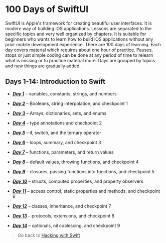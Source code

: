 # 100 Days of SwiftUI

SwiftUI is Apple's framework for creating beautiful user interfaces. It is modern way of building iOS applications. Lessons are separated to the specific topics and very well organized by chapters. It is suitable for beginners who wants to learn how to build iOS applications without any prior mobile development experience. There are 100 days of learning. Each day covers material which requires about one hour of practice. Pauses, stops or just simple coding can be done at any period of time to relearn what is missing or to practice material more. Days are grouped by topics and new things are gradually added.

## Days 1-14: Introduction to Swift

-   [**_Day 1_**](/01%20-%20100%20Days%20of%20SwiftUI/01%20-%20Introduction%20to%20Swift/Day%2001/) – variables, constants, strings, and numbers

-   [**_Day 2_**](/01%20-%20100%20Days%20of%20SwiftUI/01%20-%20Introduction%20to%20Swift/Day%2002/) – Booleans, string interpolation, and checkpoint 1

-   [**_Day 3_**](/01%20-%20100%20Days%20of%20SwiftUI/01%20-%20Introduction%20to%20Swift/Day%2003/) – Arrays, dictionaries, sets, and enums

-   [**_Day 4_**](/01%20-%20100%20Days%20of%20SwiftUI/01%20-%20Introduction%20to%20Swift/Day%2004/) – type annotations and checkpoint 2

-   [**_Day 5_**](/01%20-%20100%20Days%20of%20SwiftUI/01%20-%20Introduction%20to%20Swift/Day%2005/) – if, switch, and the ternary operator

-   [**_Day 6_**](/01%20-%20100%20Days%20of%20SwiftUI/01%20-%20Introduction%20to%20Swift/Day%2006/) – loops, summary, and checkpoint 3

-   [**_Day 7_**](/01%20-%20100%20Days%20of%20SwiftUI/01%20-%20Introduction%20to%20Swift/Day%2007/) – functions, parameters, and return values

-   [**_Day 8_**](/01%20-%20100%20Days%20of%20SwiftUI/01%20-%20Introduction%20to%20Swift/Day%2008/) – default values, throwing functions, and checkpoint 4

-   [**_Day 9_**](/01%20-%20100%20Days%20of%20SwiftUI/01%20-%20Introduction%20to%20Swift/Day%2009/) – closures, passing functions into functions, and checkpoint 5

-   [**_Day 10_**](/01%20-%20100%20Days%20of%20SwiftUI/01%20-%20Introduction%20to%20Swift/Day%2010/) – structs, computed properties, and property observers

-   [**_Day 11_**](/01%20-%20100%20Days%20of%20SwiftUI/01%20-%20Introduction%20to%20Swift/Day%2011/) – access control, static properties and methods, and checkpoint 6

-   [**_Day 12_**](/01%20-%20100%20Days%20of%20SwiftUI/01%20-%20Introduction%20to%20Swift/Day%2012/) – classes, inheritance, and checkpoint 7

-   [**_Day 13_**](/01%20-%20100%20Days%20of%20SwiftUI/01%20-%20Introduction%20to%20Swift/Day%2013/) – protocols, extensions, and checkpoint 8

-   [**_Day 14_**](/01%20-%20100%20Days%20of%20SwiftUI/01%20-%20Introduction%20to%20Swift/Day%2014/) – optionals, nil coalescing, and checkpoint 9

> Go back to [Hacking with Swift](/README.md)
